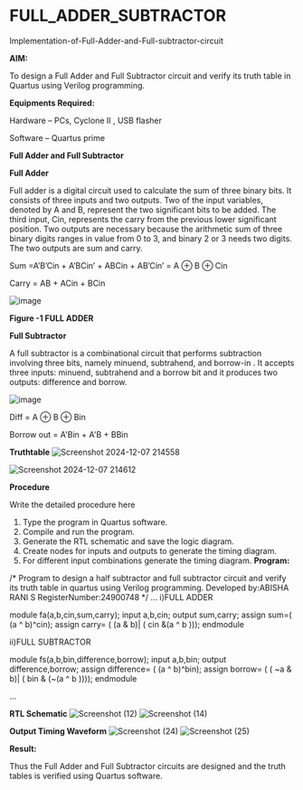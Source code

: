 # FULL_ADDER_SUBTRACTOR

Implementation-of-Full-Adder-and-Full-subtractor-circuit

**AIM:**

To design a Full Adder and Full Subtractor circuit and verify its truth table in Quartus using Verilog programming.

**Equipments Required:**

Hardware – PCs, Cyclone II , USB flasher

Software – Quartus prime

**Full Adder and Full Subtractor**

**Full Adder**

Full adder is a digital circuit used to calculate the sum of three binary bits. It consists of three inputs and two outputs. Two of the input variables, denoted by A and B, represent the two significant bits to be added. The third input, Cin, represents the carry from the previous lower significant position. Two outputs are necessary because the arithmetic sum of three binary digits ranges in value from 0 to 3, and binary 2 or 3 needs two digits. The two outputs are sum and carry.

Sum =A’B’Cin + A’BCin’ + ABCin + AB’Cin’ = A ⊕ B ⊕ Cin 

Carry = AB + ACin + BCin

![image](https://github.com/naavaneetha/FULL_ADDER_SUBTRACTOR/assets/154305477/0f30ba51-5ffb-4198-845f-18e054f675e7)

**Figure -1 FULL ADDER**

**Full Subtractor**

A full subtractor is a combinational circuit that performs subtraction involving three bits, namely minuend, subtrahend, and borrow-in . It accepts three inputs: minuend, subtrahend and a borrow bit and it produces two outputs: difference and borrow.

![image](https://github.com/naavaneetha/FULL_ADDER_SUBTRACTOR/assets/154305477/02b24f51-ab51-4304-9ad6-7b81ffc1ead5)

Diff = A ⊕ B ⊕ Bin 

Borrow out = A'Bin + A'B + BBin

**Truthtable**
![Screenshot 2024-12-07 214558](https://github.com/user-attachments/assets/803f36ff-9602-43d5-8610-bdcb2359ec9d)

![Screenshot 2024-12-07 214612](https://github.com/user-attachments/assets/652d6548-1726-4aac-9a01-360bfbe2a9e6)

**Procedure**

Write the detailed procedure here
1. Type the program in Quartus software.
2. Compile and run the program.
3. Generate the RTL schematic and save the logic diagram.
4. Create nodes for inputs and outputs to generate the timing diagram.
5. For different input combinations generate the timing diagram.
**Program:**

/* Program to design a half subtractor and full subtractor circuit and verify its truth table in quartus using Verilog programming.
Developed by:ABISHA RANI S
RegisterNumber:24900748
*/
...
i)FULL ADDER

module fa(a,b,cin,sum,carry);
input a,b,cin;
output sum,carry;
assign sum=( (a ^ b)^cin);
assign carry= ( (a & b)| ( cin &(a ^ b )));
endmodule

ii)FULL SUBTRACTOR

module fs(a,b,bin,difference,borrow);
input a,b,bin;
output difference,borrow;
assign difference= ( (a ^ b)^bin);
assign borrow= ( ( ~a & b)| ( bin & (~(a ^ b ))));
endmodule

...



**RTL Schematic**
![Screenshot (12)](https://github.com/user-attachments/assets/44fe8214-ee6e-447e-aa63-2d8d3f5e5b5a)
![Screenshot (14)](https://github.com/user-attachments/assets/c0828b4c-5c34-4825-92bc-f23f76760320)

**Output Timing Waveform**
![Screenshot (24)](https://github.com/user-attachments/assets/cdb30992-88cd-4d4c-a48b-95e81a5738fc)
![Screenshot (25)](https://github.com/user-attachments/assets/bceea5bf-bb7e-4225-bd1a-a49d02822427)

**Result:**

Thus the Full Adder and Full Subtractor circuits are designed and the truth tables is verified using Quartus software.



